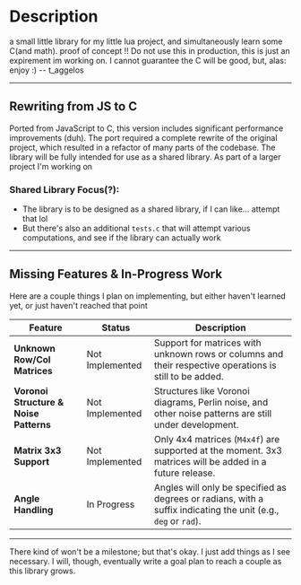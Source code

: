 # Description

a small little library for my little lua project, and simultaneously learn some C(and math). proof of concept !!
Do not use this in production, this is just an expirement im working on. I cannot guarantee the C will be good, but,
alas: enjoy :)
-- t_aggelos

---
## Rewriting from JS to C
Ported from JavaScript to C, this version includes significant performance improvements (duh). The port required a complete rewrite of the original project, which resulted in a refactor of many parts of the codebase. The library will be fully intended for use as a shared library. As part of a larger project I'm working on

### Shared Library Focus(?):
- The library is to be designed as a shared library, if I can like... attempt that lol
- But there's also an additional `tests.c` that will attempt various computations, and see if the library can actually work
---
## Missing Features & In-Progress Work

Here are a couple things I plan on implementing, but either haven't learned yet, or just haven't reached that point

| **Feature**                            | **Status**               | **Description** |
|----------------------------------------|--------------------------|-----------------|
| **Unknown Row/Col Matrices**           | Not Implemented          | Support for matrices with unknown rows or columns and their respective operations is still to be added. |
| **Voronoi Structure & Noise Patterns** | Not Implemented          | Structures like Voronoi diagrams, Perlin noise, and other noise patterns are still under development. |
| **Matrix 3x3 Support**                 | Not Implemented          | Only 4x4 matrices (`M4x4f`) are supported at the moment. 3x3 matrices will be added in a future release. |
| **Angle Handling**                     | In Progress              | Angles will only be specified as degrees or radians, with a suffix indicating the unit (e.g., `deg` or `rad`). |

---

There kind of won't be a milestone; but that's okay. I just add things as I see necessary. I will, though, eventually write a goal plan to reach a couple as this library grows.